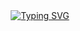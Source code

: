 <div align="center">
<br><br>

[![Typing SVG](https://readme-typing-svg.herokuapp.com?font=verdana&color=454545&duration=6000&size=30&center=true&vCenter=true&width=560&height=53&lines=%E3%80%80%E3%80%80Welcome,+to+the+sense-g's+github:D+%E3%80%80%E3%80%80)](https://git.io/typing-svg)
